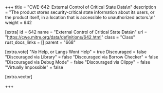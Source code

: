 +++
title = "CWE-642: External Control of Critical State Data\n"
description = "The product stores security-critical state information about its users, or the product itself, in a location that is accessible to unauthorized actors.\n"
weight = 642

[extra]
id = 642
name = "External Control of Critical State Data\n"
url = "https://cwe.mitre.org/data/definitions/642.html"
class = "Class"
rust_docs_links = []
parent = "668"

[extra.vote]
"No Help, or Langs Wont Help" = true
Discouraged = false
"Discouraged via Library" = false
"Discouraged via Borrow Checker" = false
"Discouraged via Debug Mode" = false
"Discouraged via Clippy" = false
"Virtually Impossible" = false

[extra.vector]

+++